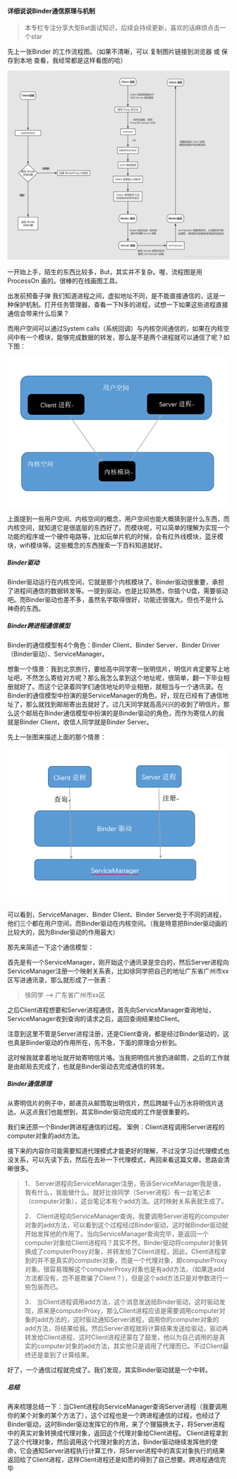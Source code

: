 #### 详细说说Binder通信原理与机制

> 本专栏专注分享大型Bat面试知识，后续会持续更新，喜欢的话麻烦点击一个star

先上一张Binder 的工作流程图。（如果不清晰，可以 复制图片链接到浏览器 或 保存到本地 查看，我经常都是这样看图的哈）

![img](img/20170423115204640.png)

一开始上手，陌生的东西比较多，But，其实并不复杂。喔，流程图是用 ProcessOn 画的。很棒的在线画图工具。

出发前预备子弹
我们知道进程之间，虚拟地址不同，是不能直接通信的，这是一种保护机制。打开任务管理器，查看一下N多的进程，试想一下如果这些进程直接通信会带来什么后果？

而用户空间可以通过System calls（系统回调）与内核空间通信的，如果在内核空间中有一个模块，能够完成数据的转发，那么是不是两个进程就可以通信了呢？如下图：

![img](img/20161127155718976.png)

上面提到一些用户空间、内核空间的概念，用户空间也能大概猜到是什么东西，而内核空间，就知道它是很底层的东西好了。而模块呢，可以简单的理解为实现一个功能的程序或一个硬件电路等，比如玩单片机的时候，会有红外线模块，蓝牙模块，wifi模块等。这些概念的东西搜索一下百科知道就好。

##### Binder驱动

Binder驱动运行在内核空间，它就是那个内核模块了。Binder驱动很重要，承担了进程间通信的数据转发等。一提到驱动，也是比较熟悉，你插个U盘，需要驱动吧。而Binder驱动也差不多，虽然名字取得很好，功能还很强大。但也不是什么神奇的东西。

##### Binder跨进程通信模型

Binder的通信模型有4个角色：Binder Client、Binder Server、Binder Driver（Binder驱动）、ServiceManager。

想象一个情景：我到北京旅行，要给高中同学寄一张明信片，明信片肯定要写上地址吧，不然怎么寄给对方呢？那么我怎么拿到这个地址呢，很简单，翻一下毕业相册就好了。而这个记录着同学们通信地址的毕业相册，就相当与一个通讯录。在Binder的通信模型中扮演的是ServiceManager的角色。好，现在已经有了通信地址了，那么就找到邮局寄出去就好了。过几天同学就高高兴兴的收到了明信片。那么这个邮局在Binder通信模型中扮演的是Binder驱动的角色，而作为寄信人的我就是Binder Client，收信人同学就是Binder Server。

先上一张图来描述上面的那个情景：

![img](img/20161127145544347.png)

可以看到，ServiceManager、Binder Client、Binder Server处于不同的进程，他们三个都在用户空间，而Binder驱动在内核空间。（我是特意把Binder驱动画的比较大的，因为Binder驱动的作用最大）

那先来简述一下这个通信模型：

首先是有一个ServiceManager，刚开始这个通讯录是空白的，然后Server进程向ServiceManager注册一个映射关系表，比如徐同学把自己的地址广东省广州市xx区写进通讯录，那么就形成了一张表：

> 徐同学 —> 广东省广州市xx区
>

之后Client进程想要和Server进程通信，首先向ServiceManager查询地址，ServiceManager收到查询的请求之后，返回查询结果给Client。

注意到这里不管是Server进程注册，还是Client查询，都是经过Binder驱动的，这也真是Binder驱动的作用所在，先不急，下面的原理会分析到。

这时候我就拿着地址就开始寄明信片咯。当我把明信片放扔进邮筒，之后的工作就是由邮局去完成了，也就是Binder驱动去完成通信的转发。

##### Binder通信原理

从寄明信片的例子中，邮递员从邮筒取出明信片，然后跨越千山万水将明信片送达。从这点我们也能想到，其实Binder驱动完成的工作是很重要的。

我们来还原一个Binder跨进程通信的过程。 
案例：Client进程调用Server进程的computer对象的add方法。

接下来的内容你可能需要知道代理模式才能更好的理解，不过没学习过代理模式也没关系，可以先读下去，然后在去补一下代理模式，再回来看这篇文章。思路会清晰很多。



> 1． Server进程向ServiceManager注册，告诉ServiceManager我是谁，我有什么，我能做什么。就好比徐同学（Server进程）有一台笔记本（computer对象），这台笔记本有个add方法。这时映射关系表就生成了。
>
> 2． Client进程向ServiceManager查询，我要调用Server进程的computer对象的add方法，可以看到这个过程经过Binder驱动，这时候Binder驱动就开始发挥他的作用了。当向ServiceManager查询完毕，是返回一个computer对象给Client进程吗？其实不然，Binder驱动将computer对象转换成了computerProxy对象，并转发给了Client进程，因此，Client进程拿到的并不是真实的computer对象，而是一个代理对象，即computerProxy对象。很容易理解这个computerProxy对象也是有add方法，（如果连add方法都没有，岂不是欺骗了Client？），但是这个add方法只是对参数进行一些包装而已。 
>
> 3． 当Client进程调用add方法，这个消息发送给Binder驱动，这时驱动发现，原来是computerProxy，那么Client进程应该是需要调用computer对象的add方法的，这时驱动通知Server进程，调用你的computer对象的add方法，将结果给我。然后Server进程就将计算结果发送给驱动，驱动再转发给Client进程，这时Client进程还蒙在了鼓里，他以为自己调用的是真实的computer对象的add方法，其实他只是调用了代理而已。不过Client最终还是拿到了计算结果。

好了，一个通信过程就完成了。我们发现，其实Binder驱动就是一个中转。

##### 总结

再来梳理总结一下：当Client进程向ServiceManager查询Server进程（我要调用你的某个对象的某个方法了），这个过程也是一个跨进程通信的过程，也经过了Binder驱动，这时Binder驱动发挥它的作用，来了个狸猫换太子，将Server进程中的真实对象转换成代理对象，返回这个代理对象给Client进程。 
Client进程拿到了这个代理对象，然后调用这个代理对象的方法，Binder驱动继续发挥他的使命，它会通知Server进程执行计算工作，将Server进程中的真实对象执行的结果返回给了Client进程，这样Client进程还是如愿的得到了自己想要。跨进程通信完毕
